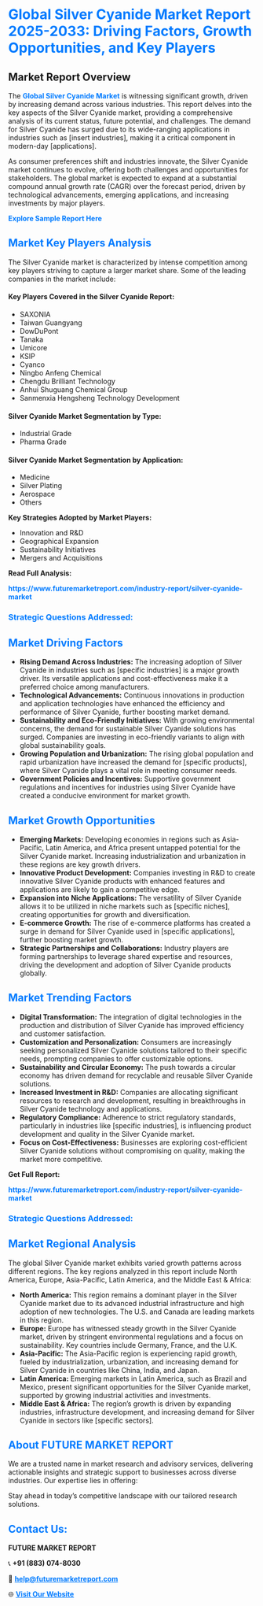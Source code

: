<h1 style="color: #007BFF;">Global Silver Cyanide Market Report 2025-2033: Driving Factors, Growth Opportunities, and Key Players</h1>

<section id="overview">
<h2>Market Report Overview</h2>
<p>The <a href="https://www.futuremarketreport.com/industry-report/silver-cyanide-market" style="color: #007BFF; text-decoration: none;"><strong>Global Silver Cyanide Market</strong></a> is witnessing significant growth, driven by increasing demand across various industries. This report delves into the key aspects of the Silver Cyanide market, providing a comprehensive analysis of its current status, future potential, and challenges. The demand for Silver Cyanide has surged due to its wide-ranging applications in industries such as [insert industries], making it a critical component in modern-day [applications].</p>
<p>As consumer preferences shift and industries innovate, the Silver Cyanide market continues to evolve, offering both challenges and opportunities for stakeholders. The global market is expected to expand at a substantial compound annual growth rate (CAGR) over the forecast period, driven by technological advancements, emerging applications, and increasing investments by major players.</p>
</section>

<section id="overview">
<p><a href="https://www.futuremarketreport.com/request-sample/reportId=28984" style="color: #007BFF; text-decoration: none;"><strong>Explore Sample Report Here</strong></a></p>
</section>

<section id="key-players">
<h2 style="color: #007BFF;">Market Key Players Analysis</h2>
<p>The Silver Cyanide market is characterized by intense competition among key players striving to capture a larger market share. Some of the leading companies in the market include:</p>
<h4>Key Players Covered in the Silver Cyanide Report:</h4>
<ul><li>SAXONIA</li><li>Taiwan Guangyang</li><li>DowDuPont</li><li>Tanaka</li><li>Umicore</li><li>KSIP</li><li>Cyanco</li><li>Ningbo Anfeng Chemical</li><li>Chengdu Brilliant Technology</li><li>Anhui Shuguang Chemical Group</li><li>Sanmenxia Hengsheng Technology Development</li></ul>
<h4>Silver Cyanide Market Segmentation by Type:</h4>
<ul><li>Industrial Grade</li><li>Pharma Grade</li></ul>

<h4>Silver Cyanide Market Segmentation by Application:</h4>
<ul><li>Medicine</li><li>Silver Plating</li><li>Aerospace</li><li>Others</li></ul>
<p><strong>Key Strategies Adopted by Market Players:</strong></p>
<ul>
<li>Innovation and R&D</li>
<li>Geographical Expansion</li>
<li>Sustainability Initiatives</li>
<li>Mergers and Acquisitions</li>
</ul>
</section>

<section>
<p><strong>Read Full Analysis: </strong></p><a href="https://www.futuremarketreport.com/industry-report/silver-cyanide-market" style="color: #007BFF; text-decoration: none;"><strong>https://www.futuremarketreport.com/industry-report/silver-cyanide-market</strong></a>
<h3 style="color: #007BFF;">Strategic Questions Addressed:</h3>
</section>

<section id="driving-factors">
<h2 style="color: #007BFF;">Market Driving Factors</h2>
<ul>
<li><strong>Rising Demand Across Industries:</strong> The increasing adoption of Silver Cyanide in industries such as [specific industries] is a major growth driver. Its versatile applications and cost-effectiveness make it a preferred choice among manufacturers.</li>
<li><strong>Technological Advancements:</strong> Continuous innovations in production and application technologies have enhanced the efficiency and performance of Silver Cyanide, further boosting market demand.</li>
<li><strong>Sustainability and Eco-Friendly Initiatives:</strong> With growing environmental concerns, the demand for sustainable Silver Cyanide solutions has surged. Companies are investing in eco-friendly variants to align with global sustainability goals.</li>
<li><strong>Growing Population and Urbanization:</strong> The rising global population and rapid urbanization have increased the demand for [specific products], where Silver Cyanide plays a vital role in meeting consumer needs.</li>
<li><strong>Government Policies and Incentives:</strong> Supportive government regulations and incentives for industries using Silver Cyanide have created a conducive environment for market growth.</li>
</ul>
</section>

<section id="growth-opportunities">
<h2 style="color: #007BFF;">Market Growth Opportunities</h2>
<ul>
<li><strong>Emerging Markets:</strong> Developing economies in regions such as Asia-Pacific, Latin America, and Africa present untapped potential for the Silver Cyanide market. Increasing industrialization and urbanization in these regions are key growth drivers.</li>
<li><strong>Innovative Product Development:</strong> Companies investing in R&D to create innovative Silver Cyanide products with enhanced features and applications are likely to gain a competitive edge.</li>
<li><strong>Expansion into Niche Applications:</strong> The versatility of Silver Cyanide allows it to be utilized in niche markets such as [specific niches], creating opportunities for growth and diversification.</li>
<li><strong>E-commerce Growth:</strong> The rise of e-commerce platforms has created a surge in demand for Silver Cyanide used in [specific applications], further boosting market growth.</li>
<li><strong>Strategic Partnerships and Collaborations:</strong> Industry players are forming partnerships to leverage shared expertise and resources, driving the development and adoption of Silver Cyanide products globally.</li>
</ul>
</section>

<section id="trending-factors">
<h2 style="color: #007BFF;">Market Trending Factors</h2>
<ul>
<li><strong>Digital Transformation:</strong> The integration of digital technologies in the production and distribution of Silver Cyanide has improved efficiency and customer satisfaction.</li>
<li><strong>Customization and Personalization:</strong> Consumers are increasingly seeking personalized Silver Cyanide solutions tailored to their specific needs, prompting companies to offer customizable options.</li>
<li><strong>Sustainability and Circular Economy:</strong> The push towards a circular economy has driven demand for recyclable and reusable Silver Cyanide solutions.</li>
<li><strong>Increased Investment in R&D:</strong> Companies are allocating significant resources to research and development, resulting in breakthroughs in Silver Cyanide technology and applications.</li>
<li><strong>Regulatory Compliance:</strong> Adherence to strict regulatory standards, particularly in industries like [specific industries], is influencing product development and quality in the Silver Cyanide market.</li>
<li><strong>Focus on Cost-Effectiveness:</strong> Businesses are exploring cost-efficient Silver Cyanide solutions without compromising on quality, making the market more competitive.</li>
</ul>
</section>

<section>
<p><strong>Get Full Report: </strong></p><a href="https://www.futuremarketreport.com/industry-report/silver-cyanide-market" style="color: #007BFF; text-decoration: none;"><strong>https://www.futuremarketreport.com/industry-report/silver-cyanide-market</strong></a>
<h3 style="color: #007BFF;">Strategic Questions Addressed:</h3>
</section>


<section id="regional-analysis">
<h2 style="color: #007BFF;">Market Regional Analysis</h2>
<p>The global Silver Cyanide market exhibits varied growth patterns across different regions. The key regions analyzed in this report include North America, Europe, Asia-Pacific, Latin America, and the Middle East & Africa:</p>
<ul>
<li><strong>North America:</strong> This region remains a dominant player in the Silver Cyanide market due to its advanced industrial infrastructure and high adoption of new technologies. The U.S. and Canada are leading markets in this region.</li>
<li><strong>Europe:</strong> Europe has witnessed steady growth in the Silver Cyanide market, driven by stringent environmental regulations and a focus on sustainability. Key countries include Germany, France, and the U.K.</li>
<li><strong>Asia-Pacific:</strong> The Asia-Pacific region is experiencing rapid growth, fueled by industrialization, urbanization, and increasing demand for Silver Cyanide in countries like China, India, and Japan.</li>
<li><strong>Latin America:</strong> Emerging markets in Latin America, such as Brazil and Mexico, present significant opportunities for the Silver Cyanide market, supported by growing industrial activities and investments.</li>
<li><strong>Middle East & Africa:</strong> The region’s growth is driven by expanding industries, infrastructure development, and increasing demand for Silver Cyanide in sectors like [specific sectors].</li>
</ul>
</section>

<footer>
<h2 style="color: #007BFF;">About FUTURE MARKET REPORT</h2>
<p>We are a trusted name in market research and advisory services, delivering actionable insights and strategic support to businesses across diverse industries. Our expertise lies in offering:</p>

<p>Stay ahead in today’s competitive landscape with our tailored research solutions.</p>

<h2 style="color: #007BFF;">Contact Us:</h2>
<p><strong>FUTURE MARKET REPORT</strong></p>
<p>📞 <strong>+91 (883) 074-8030</strong></p>
<p>📧 <strong><a href="mailto:help@futuremarketreport.com" style="color: #007BFF;">help@futuremarketreport.com</a></strong></p>
<p>🌐 <strong><a href="https://www.futuremarketreport.com/" style="color: #007BFF;">Visit Our Website</a></strong></p>
</footer>